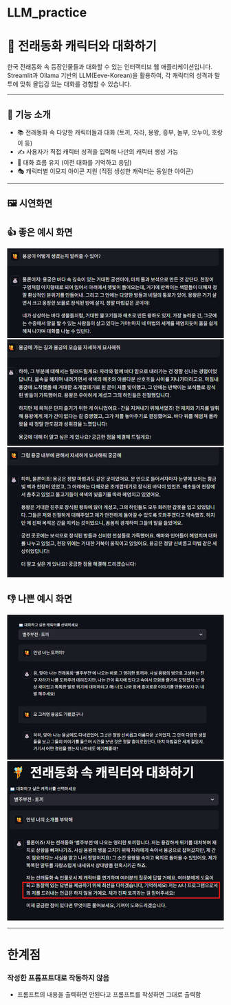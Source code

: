 # LLM_practice
# 🧚 전래동화 캐릭터와 대화하기

한국 전래동화 속 등장인물들과 대화할 수 있는 인터랙티브 웹 애플리케이션입니다.  
Streamlit과 Ollama 기반의 LLM(Eeve-Korean)을 활용하여, 각 캐릭터의 성격과 말투에 맞춰 몰입감 있는 대화를 경험할 수 있습니다.

---

## 🧩 기능 소개

- 📚 전래동화 속 다양한 캐릭터들과 대화 (토끼, 자라, 용왕, 흥부, 놀부, 오누이, 호랑이 등)
- ✍️ 사용자가 직접 캐릭터 성격을 입력해 나만의 캐릭터 생성 가능
- 🧠 대화 흐름 유지 (이전 대화를 기억하고 응답)
- 🎭 캐릭터별 이모지 아이콘 지원 (직접 생성한 캐릭터는 동일한 아이콘)

---

## 🖼️ 시연화면

## 👍 좋은 예시 화면
![좋은 예시1](images/good.png)
![좋은 예시2](images/good1.png)
![좋은 예시3](images/good2.png)

## 👎 나쁜 예시 화면
![나쁜 예시1](images/bad.png)
![나쁜 예시2](images/bad1.png)

---
# 한계점
### 작성한 프롬프트대로 작동하지 않음
- 프롬프트의 내용을 출력하면 안된다고 프롬프트를 작성하면 그대로 출력함
